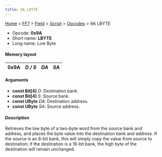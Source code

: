 ```yaml
---
title: 9A_LBYTE
---
```


[Home](../../../../Main_Page.md) > [FF7](../../../../FF7.md) > [Field](../../../Field.md) > [Script](../../Script.md) > [Opcodes](../Opcodes.md) > 9A LBYTE

-   Opcode: **0x9A**
-   Short name: **LBYTE**
-   Long name: Low Byte

#### Memory layout

| 0x9A | *D / S* | *DA* | *SA* |
|------|---------|------|------|

#### Arguments

-   **const Bit\[4\]** *D*: Destination bank.
-   **const Bit\[4\]** *S*: Source bank.
-   **const UByte** *DA*: Destination address.
-   **const UByte** *SA*: Source address.

#### Description

Retrieves the low byte of a two-byte word from the source bank and address, and places the byte value into the destination bank and address. If the source is an 8-bit bank, this will simply copy the value from source to destination; if the destination is a 16-bit bank, the high byte of the destination will remain unchanged.
